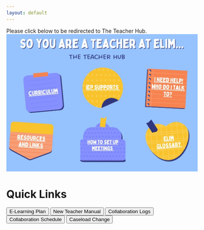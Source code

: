 ```yaml
---
layout: default
---
```

Please click below to be redirected to The Teacher Hub. 
<a href="https://whatisanslp.my.canva.site/so-you-are-a-new-teacher-at-elim">
    <img src="files\teacherhub.jpg" alt="The Teacher Hub">
</a>

# Quick Links
<a href="https://www.cognitoforms.com/elimchristianservices/_20252026elearningplan/publish"><button class="button button2">E-Learning Plan</button></a>
<a href="files\TeacherManual.pdf"><button class="button button2">New Teacher Manual</button></a>
<a href="https://forms.office.com/Pages/ResponsePage.aspx?id=pwtS_qu5xEqOmRJpkXTY4L1tixJ0jt5FmSSVl0ZQVsFUNlRMMEdPQTZLRDU3U1NHQUhKMVVQQjE3UC4u"><button class="button button2">Collaboration Logs</button></a>
<a href="https://elimcs-my.sharepoint.com/:x:/g/personal/irene_yuska_elimcs_org/EZ7SHznwGD1Okv2tbiiVuHwB0AE447RHEpw2SnPIBZttJg?e=Zs2Mo4"><button class="button button2">Collaboration Schedule</button></a>
<a href="https://www.cognitoforms.com/ElimChristianServices/TherapistCaseloadChangeRequest"><button class="button button2">Caseload Change</button></a>
<br><br><br><br><br><br><br><br><br><br>




